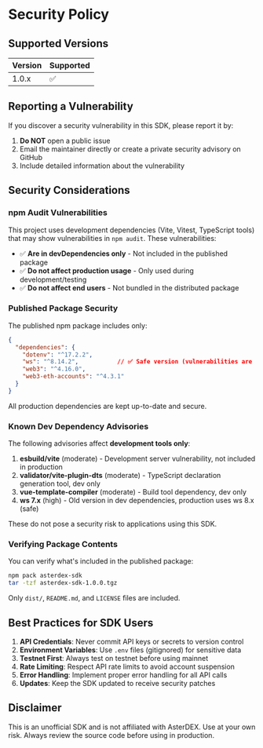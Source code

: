 # Security Policy

## Supported Versions

| Version | Supported          |
| ------- | ------------------ |
| 1.0.x   | :white_check_mark: |

## Reporting a Vulnerability

If you discover a security vulnerability in this SDK, please report it by:

1. **Do NOT** open a public issue
2. Email the maintainer directly or create a private security advisory on GitHub
3. Include detailed information about the vulnerability

## Security Considerations

### npm Audit Vulnerabilities

This project uses development dependencies (Vite, Vitest, TypeScript tools) that may show vulnerabilities in `npm audit`. These vulnerabilities:

- ✅ **Are in devDependencies only** - Not included in the published package
- ✅ **Do not affect production usage** - Only used during development/testing
- ✅ **Do not affect end users** - Not bundled in the distributed package

### Published Package Security

The published npm package includes only:
```json
{
  "dependencies": {
    "dotenv": "^17.2.2",
    "ws": "^8.14.2",           // ✅ Safe version (vulnerabilities are in ws 7.x)
    "web3": "^4.16.0",
    "web3-eth-accounts": "^4.3.1"
  }
}
```

All production dependencies are kept up-to-date and secure.

### Known Dev Dependency Advisories

The following advisories affect **development tools only**:

1. **esbuild/vite** (moderate) - Development server vulnerability, not included in production
2. **validator/vite-plugin-dts** (moderate) - TypeScript declaration generation tool, dev only
3. **vue-template-compiler** (moderate) - Build tool dependency, dev only
4. **ws 7.x** (high) - Old version in dev dependencies, production uses ws 8.x (safe)

These do not pose a security risk to applications using this SDK.

### Verifying Package Contents

You can verify what's included in the published package:

```bash
npm pack asterdex-sdk
tar -tzf asterdex-sdk-1.0.0.tgz
```

Only `dist/`, `README.md`, and `LICENSE` files are included.

## Best Practices for SDK Users

1. **API Credentials**: Never commit API keys or secrets to version control
2. **Environment Variables**: Use `.env` files (gitignored) for sensitive data
3. **Testnet First**: Always test on testnet before using mainnet
4. **Rate Limiting**: Respect API rate limits to avoid account suspension
5. **Error Handling**: Implement proper error handling for all API calls
6. **Updates**: Keep the SDK updated to receive security patches

## Disclaimer

This is an unofficial SDK and is not affiliated with AsterDEX. Use at your own risk. Always review the source code before using in production.
